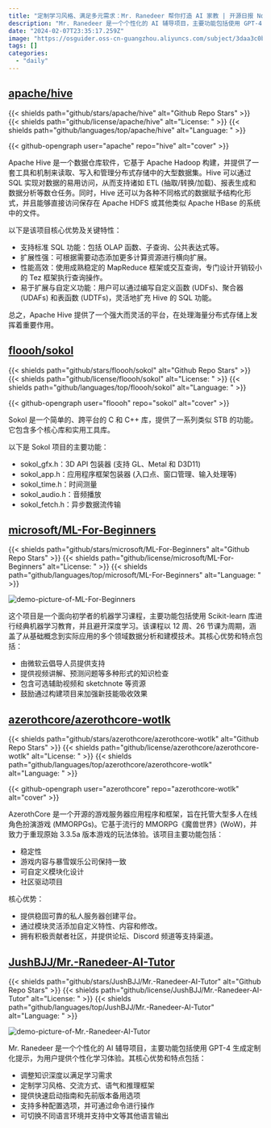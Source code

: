 ```yaml
---
title: "定制学习风格、满足多元需求：Mr. Ranedeer 帮你打造 AI 家教 | 开源日报 No.178"
description: "Mr. Ranedeer 是一个个性化的 AI 辅导项目，主要功能包括使用 GPT-4 生成定制化提示，为用户提供个性化学习体验。"
date: "2024-02-07T23:35:17.259Z"
image: "https://osguider.oss-cn-guangzhou.aliyuncs.com/subject/3daa3c0bccee635e94dff2c27d400a80.png"
tags: []
categories:
  - "daily"
---
```


## [apache/hive](https://github.com/apache/hive)

{{< shields path="github/stars/apache/hive" alt="Github Repo Stars" >}} {{< shields path="github/license/apache/hive" alt="License: " >}} {{< shields path="github/languages/top/apache/hive" alt="Language: " >}}

{{< github-opengraph user="apache" repo="hive" alt="cover" >}}

Apache Hive 是一个数据仓库软件，它基于 Apache Hadoop 构建，并提供了一套工具和机制来读取、写入和管理分布式存储中的大型数据集。Hive 可以通过 SQL 实现对数据的易用访问，从而支持诸如 ETL (抽取/转换/加载)、报表生成和数据分析等数仓任务。同时，Hive 还可以为各种不同格式的数据赋予结构化形式，并且能够直接访问保存在 Apache HDFS 或其他类似 Apache HBase 的系统中的文件。

以下是该项目核心优势及关键特性：

- 支持标准 SQL 功能：包括 OLAP 函数、子查询、公共表达式等。
- 扩展性强：可根据需要动态添加更多计算资源进行横向扩展。
- 性能高效：使用成熟稳定的 MapReduce 框架或交互查询，专门设计开销较小的 Tez 框架执行查询操作。
- 易于扩展与自定义功能：用户可以通过编写自定义函数 (UDFs)、聚合器 (UDAFs) 和表函数 (UDTFs)，灵活地扩充 Hive 的 SQL 功能。

总之，Apache Hive 提供了一个强大而灵活的平台，在处理海量分布式存储上发挥着重要作用。
  
## [floooh/sokol](https://github.com/floooh/sokol)

{{< shields path="github/stars/floooh/sokol" alt="Github Repo Stars" >}} {{< shields path="github/license/floooh/sokol" alt="License: " >}} {{< shields path="github/languages/top/floooh/sokol" alt="Language: " >}}

{{< github-opengraph user="floooh" repo="sokol" alt="cover" >}}

Sokol 是一个简单的、跨平台的 C 和 C++ 库，提供了一系列类似 STB 的功能。它包含多个核心库和实用工具库。

以下是 Sokol 项目的主要功能：

- sokol_gfx.h：3D API 包装器 (支持 GL、Metal 和 D3D11)
- sokol_app.h：应用程序框架包装器 (入口点、窗口管理、输入处理等)
- sokol_time.h：时间测量
- sokol_audio.h：音频播放
- sokol_fetch.h：异步数据流传输
  
## [microsoft/ML-For-Beginners](https://github.com/microsoft/ML-For-Beginners)

{{< shields path="github/stars/microsoft/ML-For-Beginners" alt="Github Repo Stars" >}} {{< shields path="github/license/microsoft/ML-For-Beginners" alt="License: " >}} {{< shields path="github/languages/top/microsoft/ML-For-Beginners" alt="Language: " >}}

![demo-picture-of-ML-For-Beginners](https://osguider.oss-cn-guangzhou.aliyuncs.com/subject/2ee5851fdd14fb777163c9dfef721412.png)

这个项目是一个面向初学者的机器学习课程，主要功能包括使用 Scikit-learn 库进行经典机器学习教育，并且避开深度学习。该课程以 12 周、26 节课为周期，涵盖了从基础概念到实际应用的多个领域数据分析和建模技术。其核心优势和特点包括：

- 由微软云倡导人员提供支持
- 提供视频讲解、预测问题等多种形式的知识检查
- 包含可选辅助视频和 sketchnote 等资源
- 鼓励通过构建项目来加强新技能吸收效果
  
## [azerothcore/azerothcore-wotlk](https://github.com/azerothcore/azerothcore-wotlk)

{{< shields path="github/stars/azerothcore/azerothcore-wotlk" alt="Github Repo Stars" >}} {{< shields path="github/license/azerothcore/azerothcore-wotlk" alt="License: " >}} {{< shields path="github/languages/top/azerothcore/azerothcore-wotlk" alt="Language: " >}}

{{< github-opengraph user="azerothcore" repo="azerothcore-wotlk" alt="cover" >}}

AzerothCore 是一个开源的游戏服务器应用程序和框架，旨在托管大型多人在线角色扮演游戏 (MMORPGs)。它基于流行的 MMORPG《魔兽世界》(WoW)，并致力于重现原始 3.3.5a 版本游戏的玩法体验。该项目主要功能包括：

- 稳定性
- 游戏内容与暴雪娱乐公司保持一致
- 可自定义模块化设计
- 社区驱动项目

核心优势：

- 提供稳固可靠的私人服务器创建平台。
- 通过模块灵活添加自定义特性、内容和修改。
- 拥有积极贡献者社区，并提供论坛、Discord 频道等支持渠道。
  
## [JushBJJ/Mr.-Ranedeer-AI-Tutor](https://github.com/JushBJJ/Mr.-Ranedeer-AI-Tutor)

{{< shields path="github/stars/JushBJJ/Mr.-Ranedeer-AI-Tutor" alt="Github Repo Stars" >}} {{< shields path="github/license/JushBJJ/Mr.-Ranedeer-AI-Tutor" alt="License: " >}} {{< shields path="github/languages/top/JushBJJ/Mr.-Ranedeer-AI-Tutor" alt="Language: " >}}

![demo-picture-of-Mr.-Ranedeer-AI-Tutor](https://osguider.oss-cn-guangzhou.aliyuncs.com/subject/ebb1047aff7ff4fdb5e20eb21a0f455b.png)

Mr. Ranedeer 是一个个性化的 AI 辅导项目，主要功能包括使用 GPT-4 生成定制化提示，为用户提供个性化学习体验。其核心优势和特点包括：

- 调整知识深度以满足学习需求
- 定制学习风格、交流方式、语气和推理框架
- 提供快速启动指南和先前版本备用选项
- 支持多种配置选项，并可通过命令进行操作
- 可切换不同语言环境并支持中文等其他语言输出
  
